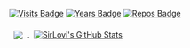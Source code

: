 [![Visits Badge](https://badges.pufler.dev/visits/SirLovi/SirLovi)](https://github.com/SirLovi)
[![Years Badge](https://badges.pufler.dev/years/SirLovi)](https://github.com/SirLovi)
[![Repos Badge](https://badges.pufler.dev/repos/SirLovi)](https://github.com/SirLovi)

<a href="https://github.com/SirLovi">
  <img align="center" style="margin:0.5rem" src="https://github-readme-stats.vercel.app/api/top-langs/?username=SirLovi&title_color=ffffff&text_color=c9cacc&icon_color=4AB197&bg_color=1A2B34" />
</a>

<a href="https://github.com/SirLovi">
  <img align="center" style="margin:0.5rem" src="https://github-readme-stats.vercel.app/api?username=SirLovi&show_icons=true&line_height=27&count_private=true&title_color=ffffff&text_color=c9cacc&icon_color=4AB097&bg_color=1A2B34" alt="SirLovi's GitHub Stats" />
</a>
